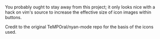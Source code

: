 
You probably ought to stay away from this project; it only looks nice with a hack on vim's source to increase the effective size of icon images within buttons.

Credit to the original TeMPOral/nyan-mode repo for the basis of the icons used.

